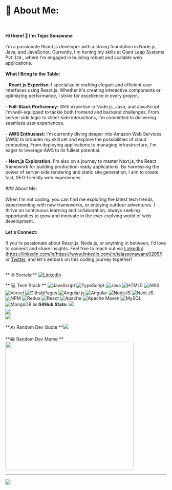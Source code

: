 # 💫 About Me:
<br><br>**Hi there! 👋 I'm Tejas Sonawane**<br><br>I'm a passionate React.js developer with a strong foundation in Node.js, Java, and JavaScript. Currently, I'm honing my skills at Giant Leap Systems Pvt. Ltd., where I'm engaged in building robust and scalable web applications.<br><br>**What I Bring to the Table:**<br><br>- **React.js Expertise:** I specialize in crafting elegant and efficient user interfaces using React.js. Whether it's creating interactive components or optimizing performance, I strive for excellence in every project.<br>  <br>- **Full-Stack Proficiency:** With expertise in Node.js, Java, and JavaScript, I'm well-equipped to tackle both frontend and backend challenges. From server-side logic to client-side interactions, I'm committed to delivering seamless user experiences.<br>  <br>- **AWS Enthusiast:** I'm currently diving deeper into Amazon Web Services (AWS) to broaden my skill set and explore the possibilities of cloud computing. From deploying applications to managing infrastructure, I'm eager to leverage AWS to its fullest potential.<br>  <br>- **Next.js Exploration:** I'm also on a journey to master Next.js, the React framework for building production-ready applications. By harnessing the power of server-side rendering and static site generation, I aim to create fast, SEO-friendly web experiences.<br><br>### About Me:<br><br>When I'm not coding, you can find me exploring the latest tech trends, experimenting with new frameworks, or enjoying outdoor adventures. I thrive on continuous learning and collaboration, always seeking opportunities to grow and innovate in the ever-evolving world of web development.<br><br>**Let's Connect:**<br><br>If you're passionate about React.js, Node.js, or anything in between, I'd love to connect and share insights. Feel free to reach out via [LinkedIn](https://img.shields.io/badge/LinkedIn-%230077B5.svg?logo=linkedin&logoColor=white)](https://linkedin.com/in/https://www.linkedin.com/in/tejassonawane0205/) or [Twitter](#), and let's embark on this coding journey together!<br><br>


** 🌐 Socials:**
[![LinkedIn](https://img.shields.io/badge/LinkedIn-%230077B5.svg?logo=linkedin&logoColor=white)](https://linkedin.com/in/https://www.linkedin.com/in/tejassonawane0205/) 

** 💻 Tech Stack:**
![JavaScript](https://img.shields.io/badge/javascript-%23323330.svg?style=for-the-badge&logo=javascript&logoColor=%23F7DF1E) ![TypeScript](https://img.shields.io/badge/typescript-%23007ACC.svg?style=for-the-badge&logo=typescript&logoColor=white) ![Java](https://img.shields.io/badge/java-%23ED8B00.svg?style=for-the-badge&logo=openjdk&logoColor=white) ![HTML5](https://img.shields.io/badge/html5-%23E34F26.svg?style=for-the-badge&logo=html5&logoColor=white) ![AWS](https://img.shields.io/badge/AWS-%23FF9900.svg?style=for-the-badge&logo=amazon-aws&logoColor=white) ![Vercel](https://img.shields.io/badge/vercel-%23000000.svg?style=for-the-badge&logo=vercel&logoColor=white) ![GithubPages](https://img.shields.io/badge/github%20pages-121013?style=for-the-badge&logo=github&logoColor=white) ![Angular.js](https://img.shields.io/badge/angular.js-%23E23237.svg?style=for-the-badge&logo=angularjs&logoColor=white) ![Angular](https://img.shields.io/badge/angular-%23DD0031.svg?style=for-the-badge&logo=angular&logoColor=white) ![NodeJS](https://img.shields.io/badge/node.js-6DA55F?style=for-the-badge&logo=node.js&logoColor=white) ![Next JS](https://img.shields.io/badge/Next-black?style=for-the-badge&logo=next.js&logoColor=white) ![NPM](https://img.shields.io/badge/NPM-%23CB3837.svg?style=for-the-badge&logo=npm&logoColor=white) ![Redux](https://img.shields.io/badge/redux-%23593d88.svg?style=for-the-badge&logo=redux&logoColor=white) ![React](https://img.shields.io/badge/react-%2320232a.svg?style=for-the-badge&logo=react&logoColor=%2361DAFB) ![Apache](https://img.shields.io/badge/apache-%23D42029.svg?style=for-the-badge&logo=apache&logoColor=white) ![Apache Maven](https://img.shields.io/badge/Apache%20Maven-C71A36?style=for-the-badge&logo=Apache%20Maven&logoColor=white) ![MySQL](https://img.shields.io/badge/mysql-%2300000f.svg?style=for-the-badge&logo=mysql&logoColor=white) ![MongoDB](https://img.shields.io/badge/MongoDB-%234ea94b.svg?style=for-the-badge&logo=mongodb&logoColor=white)
**📊 GitHub Stats:**
![](https://github-readme-stats.vercel.app/api?username=sonawaneteju4&theme=dark&hide_border=false&include_all_commits=false&count_private=false)<br/>
![](https://github-readme-streak-stats.herokuapp.com/?user=sonawaneteju4&theme=dark&hide_border=false)<br/>
![](https://github-readme-stats.vercel.app/api/top-langs/?username=sonawaneteju4&theme=dark&hide_border=false&include_all_commits=false&count_private=false&layout=compact)

**✍️ Random Dev Quote
**![](https://quotes-github-readme.vercel.app/api?type=horizontal&theme=radical)

**😂 Random Dev Meme
**<img src='https://randommeme-five.vercel.app/' style="height: 400px;"/>

---
[![](https://visitcount.itsvg.in/api?id=sonawaneteju4&icon=0&color=0)](https://visitcount.itsvg.in)

<!-- Proudly created with GPRM ( https://gprm.itsvg.in ) -->
